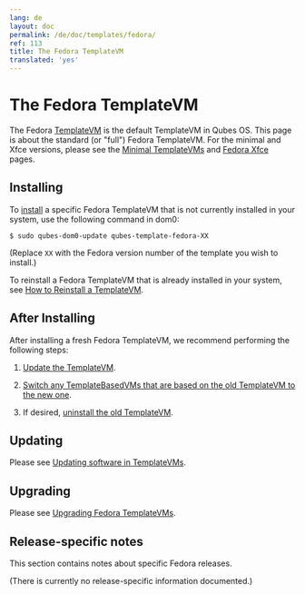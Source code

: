 ```yaml
---
lang: de
layout: doc
permalink: /de/doc/templates/fedora/
ref: 113
title: The Fedora TemplateVM
translated: 'yes'
---
```


# The Fedora TemplateVM

The Fedora [TemplateVM] is the default TemplateVM in Qubes OS. This page is about the standard (or "full") Fedora TemplateVM. For the minimal and Xfce versions, please see the [Minimal TemplateVMs] and [Fedora Xfce] pages.


## Installing

To [install] a specific Fedora TemplateVM that is not currently installed in your system, use the following command in dom0:

    $ sudo qubes-dom0-update qubes-template-fedora-XX

   (Replace `XX` with the Fedora version number of the template you wish to install.)

To reinstall a Fedora TemplateVM that is already installed in your system, see [How to Reinstall a TemplateVM].


## After Installing

After installing a fresh Fedora TemplateVM, we recommend performing the following steps:

1. [Update the TemplateVM].

2. [Switch any TemplateBasedVMs that are based on the old TemplateVM to the new one][switch].

3. If desired, [uninstall the old TemplateVM].


## Updating

Please see [Updating software in TemplateVMs].


## Upgrading

Please see [Upgrading Fedora TemplateVMs].


## Release-specific notes

This section contains notes about specific Fedora releases.

(There is currently no release-specific information documented.)


[TemplateVM]: /de/doc/templates/
[Fedora Xfce]: /de/doc/templates/fedora-xfce/
[Minimal TemplateVMs]: /de/doc/templates/minimal/
[end-of-life]: https://fedoraproject.org/wiki/Fedora_Release_Life_Cycle#Maintenance_Schedule
[supported]: /de/doc/supported-versions/#templatevms
[How to Reinstall a TemplateVM]: /de/doc/reinstall-template/
[Update the TemplateVM]: /de/doc/software-update-vm/
[switch]: /de/doc/templates/#switching
[uninstall the old TemplateVM]: /de/doc/templates/#uninstalling
[Updating software in TemplateVMs]: /de/doc/software-update-domu/#updating-software-in-templatevms
[Upgrading Fedora TemplateVMs]: /de/doc/template/fedora/upgrade/
[install]: /de/doc/templates/#installing